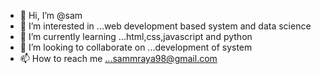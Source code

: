 - 👋 Hi, I’m @sam
- 👀 I’m interested in ...web development based system and data science
- 🌱 I’m currently learning ...html,css,javascript and python
- 💞️ I’m looking to collaborate on ...development of system
- 📫 How to reach me ...sammraya98@gmail.com

<!---
Spoo21/Spoo21 is a ✨ special ✨ repository because its `README.md` (this file) appears on your GitHub profile.
You can click the Preview link to take a look at your changes.
--->
